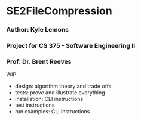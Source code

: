 # SE2FileCompression
### Author: Kyle Lemons
### Project for CS 375 - Software Engineering II
### Prof: Dr. Brent Reeves



WIP
- design: algorithm theory and trade offs
- tests: prove and illustrate everything
- installation: CLI instructions
- test instructions
- run examples: CLI instructions
